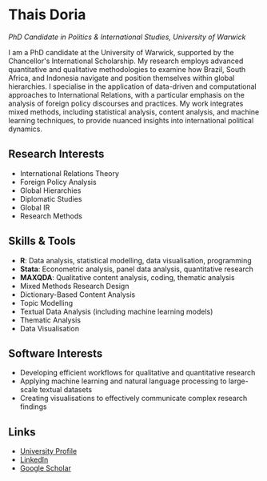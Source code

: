 # Thais Doria

_PhD Candidate in Politics & International Studies, University of Warwick_

I am a PhD candidate at the University of Warwick, supported by the Chancellor's International Scholarship. My research employs advanced quantitative and qualitative methodologies to examine how Brazil, South Africa, and Indonesia navigate and position themselves within global hierarchies. I specialise in the application of data-driven and computational approaches to International Relations, with a particular emphasis on the analysis of foreign policy discourses and practices. My work integrates mixed methods, including statistical analysis, content analysis, and machine learning techniques, to provide nuanced insights into international political dynamics.

## Research Interests

- International Relations Theory
- Foreign Policy Analysis
- Global Hierarchies
- Diplomatic Studies
- Global IR
- Research Methods

## Skills & Tools

- **R**: Data analysis, statistical modelling, data visualisation, programming
- **Stata**: Econometric analysis, panel data analysis, quantitative research
- **MAXQDA**: Qualitative content analysis, coding, thematic analysis
- Mixed Methods Research Design
- Dictionary-Based Content Analysis
- Topic Modelling
- Textual Data Analysis (including machine learning models)
- Thematic Analysis
- Data Visualisation

## Software Interests

- Developing efficient workflows for qualitative and quantitative research
- Applying machine learning and natural language processing to large-scale textual datasets
- Creating visualisations to effectively communicate complex research findings

## Links

- [University Profile](#)
- [LinkedIn](#)
- [Google Scholar](#)
